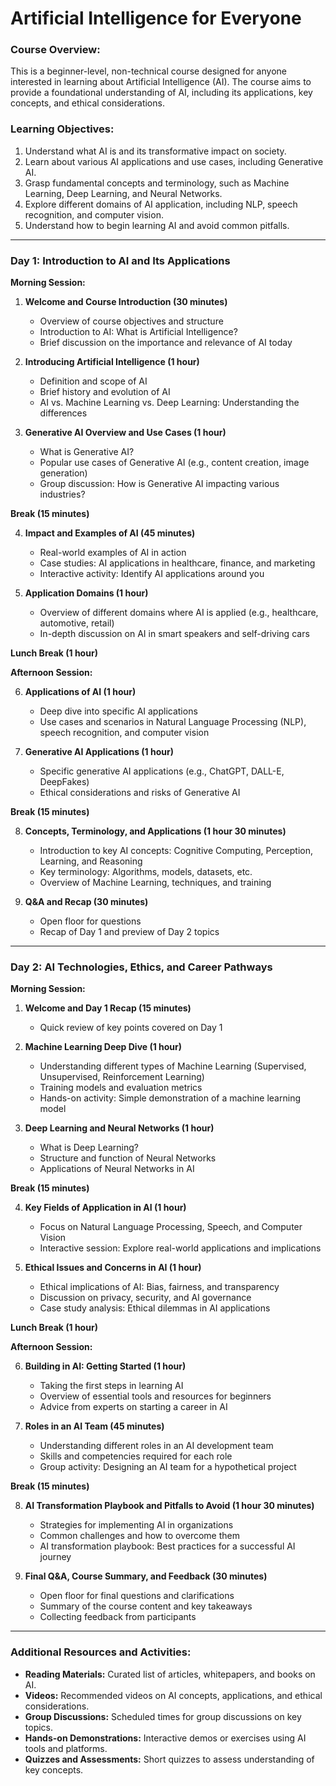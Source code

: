 # Artificial Intelligence for Everyone

### **Course Overview:**
This is a beginner-level, non-technical course designed for anyone interested in learning about Artificial Intelligence (AI). The course aims to provide a foundational understanding of AI, including its applications, key concepts, and ethical considerations.

### **Learning Objectives:**
1. Understand what AI is and its transformative impact on society.
2. Learn about various AI applications and use cases, including Generative AI.
3. Grasp fundamental concepts and terminology, such as Machine Learning, Deep Learning, and Neural Networks.
4. Explore different domains of AI application, including NLP, speech recognition, and computer vision.
5. Understand how to begin learning AI and avoid common pitfalls.

---

### **Day 1: Introduction to AI and Its Applications**

**Morning Session:**

1. **Welcome and Course Introduction (30 minutes)**
   - Overview of course objectives and structure
   - Introduction to AI: What is Artificial Intelligence?
   - Brief discussion on the importance and relevance of AI today

2. **Introducing Artificial Intelligence (1 hour)**
   - Definition and scope of AI
   - Brief history and evolution of AI
   - AI vs. Machine Learning vs. Deep Learning: Understanding the differences

3. **Generative AI Overview and Use Cases (1 hour)**
   - What is Generative AI?
   - Popular use cases of Generative AI (e.g., content creation, image generation)
   - Group discussion: How is Generative AI impacting various industries?

**Break (15 minutes)**

4. **Impact and Examples of AI (45 minutes)**
   - Real-world examples of AI in action
   - Case studies: AI applications in healthcare, finance, and marketing
   - Interactive activity: Identify AI applications around you

5. **Application Domains (1 hour)**
   - Overview of different domains where AI is applied (e.g., healthcare, automotive, retail)
   - In-depth discussion on AI in smart speakers and self-driving cars

**Lunch Break (1 hour)**

**Afternoon Session:**

6. **Applications of AI (1 hour)**
   - Deep dive into specific AI applications
   - Use cases and scenarios in Natural Language Processing (NLP), speech recognition, and computer vision

7. **Generative AI Applications (1 hour)**
   - Specific generative AI applications (e.g., ChatGPT, DALL-E, DeepFakes)
   - Ethical considerations and risks of Generative AI

**Break (15 minutes)**

8. **Concepts, Terminology, and Applications (1 hour 30 minutes)**
   - Introduction to key AI concepts: Cognitive Computing, Perception, Learning, and Reasoning
   - Key terminology: Algorithms, models, datasets, etc.
   - Overview of Machine Learning, techniques, and training

9. **Q&A and Recap (30 minutes)**
   - Open floor for questions
   - Recap of Day 1 and preview of Day 2 topics

---

### **Day 2: AI Technologies, Ethics, and Career Pathways**

**Morning Session:**

1. **Welcome and Day 1 Recap (15 minutes)**
   - Quick review of key points covered on Day 1

2. **Machine Learning Deep Dive (1 hour)**
   - Understanding different types of Machine Learning (Supervised, Unsupervised, Reinforcement Learning)
   - Training models and evaluation metrics
   - Hands-on activity: Simple demonstration of a machine learning model

3. **Deep Learning and Neural Networks (1 hour)**
   - What is Deep Learning?
   - Structure and function of Neural Networks
   - Applications of Neural Networks in AI

**Break (15 minutes)**

4. **Key Fields of Application in AI (1 hour)**
   - Focus on Natural Language Processing, Speech, and Computer Vision
   - Interactive session: Explore real-world applications and implications

5. **Ethical Issues and Concerns in AI (1 hour)**
   - Ethical implications of AI: Bias, fairness, and transparency
   - Discussion on privacy, security, and AI governance
   - Case study analysis: Ethical dilemmas in AI applications

**Lunch Break (1 hour)**

**Afternoon Session:**

6. **Building in AI: Getting Started (1 hour)**
   - Taking the first steps in learning AI
   - Overview of essential tools and resources for beginners
   - Advice from experts on starting a career in AI

7. **Roles in an AI Team (45 minutes)**
   - Understanding different roles in an AI development team
   - Skills and competencies required for each role
   - Group activity: Designing an AI team for a hypothetical project

**Break (15 minutes)**

8. **AI Transformation Playbook and Pitfalls to Avoid (1 hour 30 minutes)**
   - Strategies for implementing AI in organizations
   - Common challenges and how to overcome them
   - AI transformation playbook: Best practices for a successful AI journey

9. **Final Q&A, Course Summary, and Feedback (30 minutes)**
   - Open floor for final questions and clarifications
   - Summary of the course content and key takeaways
   - Collecting feedback from participants

---

### **Additional Resources and Activities:**
- **Reading Materials:** Curated list of articles, whitepapers, and books on AI.
- **Videos:** Recommended videos on AI concepts, applications, and ethical considerations.
- **Group Discussions:** Scheduled times for group discussions on key topics.
- **Hands-on Demonstrations:** Interactive demos or exercises using AI tools and platforms.
- **Quizzes and Assessments:** Short quizzes to assess understanding of key concepts.
